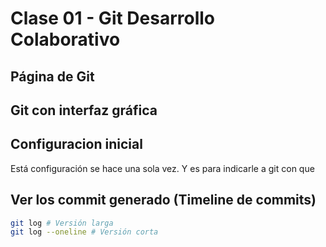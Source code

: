# Clase 01 - Git Desarrollo Colaborativo

## Página de Git

## Git con interfaz gráfica

## Configuracion inicial
Está configuración se hace una sola vez. Y es para indicarle a git con que 

## Ver los commit generado (Timeline de commits)

```sh
git log # Versión larga
git log --oneline # Versión corta
```
